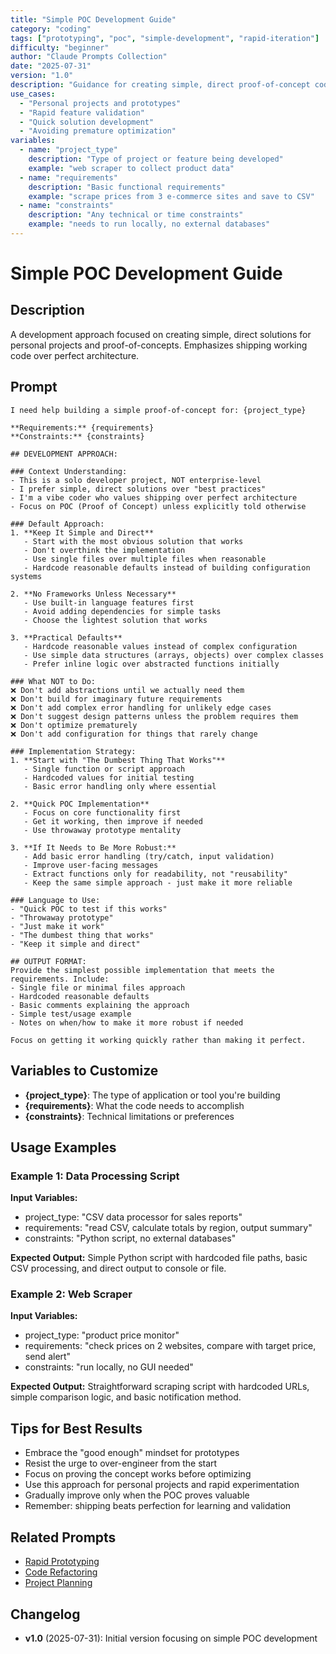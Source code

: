 ```yaml
---
title: "Simple POC Development Guide"
category: "coding"
tags: ["prototyping", "poc", "simple-development", "rapid-iteration"]
difficulty: "beginner"
author: "Claude Prompts Collection"
date: "2025-07-31"
version: "1.0"
description: "Guidance for creating simple, direct proof-of-concept code without over-engineering"
use_cases:
  - "Personal projects and prototypes"
  - "Rapid feature validation"
  - "Quick solution development"
  - "Avoiding premature optimization"
variables:
  - name: "project_type"
    description: "Type of project or feature being developed"
    example: "web scraper to collect product data"
  - name: "requirements"
    description: "Basic functional requirements"
    example: "scrape prices from 3 e-commerce sites and save to CSV"
  - name: "constraints"
    description: "Any technical or time constraints"
    example: "needs to run locally, no external databases"
---
```


# Simple POC Development Guide

## Description
A development approach focused on creating simple, direct solutions for personal projects and proof-of-concepts. Emphasizes shipping working code over perfect architecture.

## Prompt

```
I need help building a simple proof-of-concept for: {project_type}

**Requirements:** {requirements}
**Constraints:** {constraints}

## DEVELOPMENT APPROACH:

### Context Understanding:
- This is a solo developer project, NOT enterprise-level
- I prefer simple, direct solutions over "best practices"
- I'm a vibe coder who values shipping over perfect architecture
- Focus on POC (Proof of Concept) unless explicitly told otherwise

### Default Approach:
1. **Keep It Simple and Direct**
   - Start with the most obvious solution that works
   - Don't overthink the implementation
   - Use single files over multiple files when reasonable
   - Hardcode reasonable defaults instead of building configuration systems

2. **No Frameworks Unless Necessary**
   - Use built-in language features first
   - Avoid adding dependencies for simple tasks
   - Choose the lightest solution that works

3. **Practical Defaults**
   - Hardcode reasonable values instead of complex configuration
   - Use simple data structures (arrays, objects) over complex classes
   - Prefer inline logic over abstracted functions initially

### What NOT to Do:
❌ Don't add abstractions until we actually need them
❌ Don't build for imaginary future requirements  
❌ Don't add complex error handling for unlikely edge cases
❌ Don't suggest design patterns unless the problem requires them
❌ Don't optimize prematurely
❌ Don't add configuration for things that rarely change

### Implementation Strategy:
1. **Start with "The Dumbest Thing That Works"**
   - Single function or script approach
   - Hardcoded values for initial testing
   - Basic error handling only where essential

2. **Quick POC Implementation**
   - Focus on core functionality first
   - Get it working, then improve if needed
   - Use throwaway prototype mentality

3. **If It Needs to Be More Robust:**
   - Add basic error handling (try/catch, input validation)
   - Improve user-facing messages
   - Extract functions only for readability, not "reusability"
   - Keep the same simple approach - just make it more reliable

### Language to Use:
- "Quick POC to test if this works"
- "Throwaway prototype"
- "Just make it work"
- "The dumbest thing that works"
- "Keep it simple and direct"

## OUTPUT FORMAT:
Provide the simplest possible implementation that meets the requirements. Include:
- Single file or minimal files approach
- Hardcoded reasonable defaults
- Basic comments explaining the approach
- Simple test/usage example
- Notes on when/how to make it more robust if needed

Focus on getting it working quickly rather than making it perfect.
```

## Variables to Customize

- **{project_type}**: The type of application or tool you're building
- **{requirements}**: What the code needs to accomplish
- **{constraints}**: Technical limitations or preferences

## Usage Examples

### Example 1: Data Processing Script
**Input Variables:**
- project_type: "CSV data processor for sales reports"
- requirements: "read CSV, calculate totals by region, output summary"
- constraints: "Python script, no external databases"

**Expected Output:**
Simple Python script with hardcoded file paths, basic CSV processing, and direct output to console or file.

### Example 2: Web Scraper
**Input Variables:**
- project_type: "product price monitor"
- requirements: "check prices on 2 websites, compare with target price, send alert"
- constraints: "run locally, no GUI needed"

**Expected Output:**
Straightforward scraping script with hardcoded URLs, simple comparison logic, and basic notification method.

## Tips for Best Results

- Embrace the "good enough" mindset for prototypes
- Resist the urge to over-engineer from the start
- Focus on proving the concept works before optimizing
- Use this approach for personal projects and rapid experimentation
- Gradually improve only when the POC proves valuable
- Remember: shipping beats perfection for learning and validation

## Related Prompts

- [Rapid Prototyping](rapid-prototyping.md)
- [Code Refactoring](../development/refactoring.md)
- [Project Planning](../business/project-planning.md)

## Changelog

- **v1.0** (2025-07-31): Initial version focusing on simple POC development
